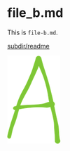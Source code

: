 # file_b.md

This is `file-b.md`.

[](file-a.md)

[subdir/readme](subdir/readme.md)

![Image A (from file-b.md)](img/a.png)
